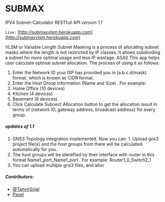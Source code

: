 # SUBMAX
IPV4 Subnet-Calculator RESTfull API
*version 1.1*

`Live:` [http://submaxvlsm.herokuapp.com](http://submaxvlsm.herokuapp.com) 

VLSM or Variable Length Subnet Masking is a process of allocating subnet masks where the length is not restricted by IP classes. It allows subdividing a subnet for
more optimal usage and less IP wastage. ASAS This app helps user calculate optimal subnet allocation. The process of using it as follows:
 1. Enter the Network ID your ISP has provided you in (a.b.c.d/mask) format, which is known as CIDR format.
 2. Enter the Host Group information (Name and Size) .
  For example:
  1. Home Office (10 devices)
  2. Kitchen (4 devices)
  3. Basement (8 devices)
3. Click Calculate Subnect Allocation button to get the allocation result in terms of {network ID, gateway address, broadcast address} for every
group.

##### updates of 1.1
  1. GNS3 Topology integration implemented.
   Now you can:
    1. Upload gns3 project file(s) and the host groups from there will be calculated automatically for you.
   2. The host groups will be identified by their interface with router in this format Name1_port_Name1_port . For example: Router1_0_Switch2_1
   3. You can upload multiple gns3 files, and alloc


##### Contributors: 
 - [@TanvirSojal](https://github.com/TanvirSojal)
 - [Pavel](https://github.com/ar-pavel)

